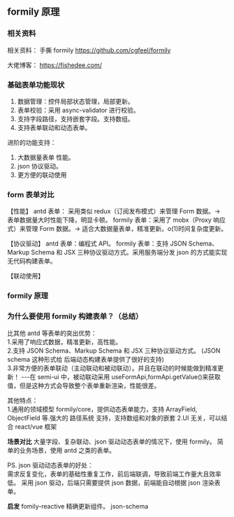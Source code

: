 ## formily 原理

### 相关资料

相关资料：
手撕 formily https://github.com/cgfeel/formily

大佬博客：
https://fishedee.com/

### 基础表单功能现状

1. 数据管理：控件局部状态管理，局部更新。
2. 表单校验：采用 async-validator 进行校验。
3. 支持字段路径，支持嵌套字段。支持数组。
4. 支持表单联动和动态表单。

进阶的功能支持：

1. 大数据量表单 性能。
2. json 协议驱动。
3. 更方便的联动使用

### form 表单对比

【性能】
antd 表单： 采用类似 redux（订阅发布模式）来管理 Form 数据。-> 表单数据量大时性能下降，明显卡顿。
formily 表单：采用了 mobx（Proxy 响应式）来管理 Form 数据。-> 适合大数据量表单，精准更新。o(1)时间复杂度更新。

【协议驱动】
antd 表单：编程式 API。
formily 表单：支持 JSON Schema、Markup Schema 和 JSX 三种协议驱动方式。采用服务端分发 json 的方式能实现无代码构建表单。

【联动使用】

### formily 原理

### 为什么要使用 formily 构建表单？（总结）

比其他 antd 等表单的突出优势：  
1.采用了响应式数据，精准更新，高性能。  
2.支持 JSON Schema、Markup Schema 和 JSX 三种协议驱动方式。 (JSON schema 这种形式给 后端动态构建表单提供了很好的支持)  
3.非常方便的表单联动（主动联动和被动联动）。并且在联动的时候能做到精准更新！
---在 semi-ui 中，被动联动采用 useFormApi,formApi.getValue()来获取值，但是这种方式会导致整个表单重新渲染，性能很差。

其他特点：  
1.通用的领域模型 formily/core，提供动态表单能力，支持 ArrayField, ObjectField 等.强大的 路径系统 支持，支持数组和对象的嵌套
2.UI 无关，可以结合 react/vue 框架

**场景对比**
大量字段、复杂联动、json 驱动动态表单的情况下，使用 formily。
简单的业务场景，使用 antd 之类的表单。

PS. json 驱动动态表单的好处：  
需求反复变化，表单的基础性重复工作，前后端联调，导致前端工作量大且效率低。 采用 json 驱动，后端只需要提供 json 数据，前端能自动根据 json 渲染表单。

**启发**
fomily-reactive 精确更新组件。
json-schema

